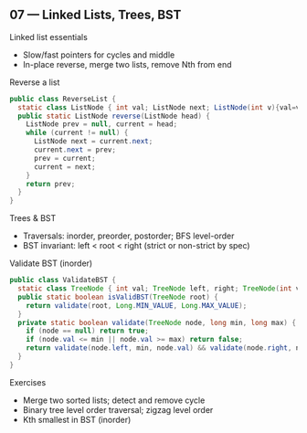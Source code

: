 ## 07 — Linked Lists, Trees, BST

Linked list essentials
- Slow/fast pointers for cycles and middle
- In-place reverse, merge two lists, remove Nth from end

Reverse a list
```java
public class ReverseList {
  static class ListNode { int val; ListNode next; ListNode(int v){val=v;} }
  public static ListNode reverse(ListNode head) {
    ListNode prev = null, current = head;
    while (current != null) {
      ListNode next = current.next;
      current.next = prev;
      prev = current;
      current = next;
    }
    return prev;
  }
}
```

Trees & BST
- Traversals: inorder, preorder, postorder; BFS level-order
- BST invariant: left < root < right (strict or non-strict by spec)

Validate BST (inorder)
```java
public class ValidateBST {
  static class TreeNode { int val; TreeNode left, right; TreeNode(int v){val=v;} }
  public static boolean isValidBST(TreeNode root) {
    return validate(root, Long.MIN_VALUE, Long.MAX_VALUE);
  }
  private static boolean validate(TreeNode node, long min, long max) {
    if (node == null) return true;
    if (node.val <= min || node.val >= max) return false;
    return validate(node.left, min, node.val) && validate(node.right, node.val, max);
  }
}
```

Exercises
- Merge two sorted lists; detect and remove cycle
- Binary tree level order traversal; zigzag level order
- Kth smallest in BST (inorder)


